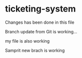 # ticketing-system
 
Changes has been done in this file

Branch update from Git is working...

my file is also working

Samprit new brach is working 
